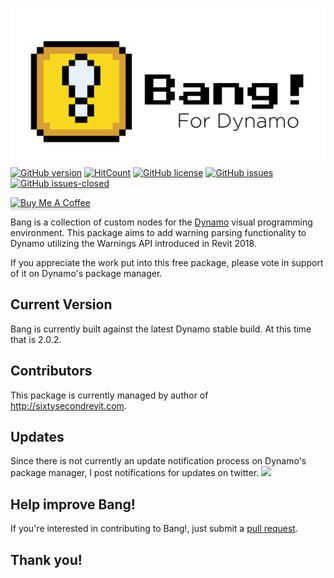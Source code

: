 ![Image](https://github.com/johnpierson/BangForDynamo/blob/master/_graphics/BangLogo.png)
[![GitHub version](https://badge.fury.io/gh/Naereen%2FStrapDown.js.svg)](https://github.com/Naereen/StrapDown.js)
[![HitCount](http://hits.dwyl.io/Naereen/badges.svg)](http://hits.dwyl.io/johnpierson/BangForDynamo)
[![GitHub license](https://img.shields.io/github/license/Naereen/StrapDown.js.svg)](https://GitHub.com/johnpierson/BangForDynamo//blob/master/LICENSE)
[![GitHub issues](https://img.shields.io/github/issues/Naereen/StrapDown.js.svg)](https://GitHub.com/johnpierson/BangForDynamo/issues/)
[![GitHub issues-closed](https://img.shields.io/github/issues-closed/Naereen/StrapDown.js.svg)](https://GitHub.com/johnpierson/BangForDynamo/issues?q=is%3Aissue+is%3Aclosed)

<a href="https://www.buymeacoffee.com/j0hnp" target="_blank"><img src="https://www.buymeacoffee.com/assets/img/custom_images/orange_img.png" alt="Buy Me A Coffee" style="height: 41px !important;width: 174px !important;box-shadow: 0px 3px 2px 0px rgba(190, 190, 190, 0.5) !important;-webkit-box-shadow: 0px 3px 2px 0px rgba(190, 190, 190, 0.5) !important;" ></a>

Bang is a collection of custom nodes for the [Dynamo](http://www.dynamobim.org) visual programming environment. This package aims to add warning parsing functionality to Dynamo utilizing the Warnings API introduced in Revit 2018. 

If you appreciate the work put into this free package, please vote in support of it on Dynamo's package manager.

## Current Version
Bang is currently built against the latest Dynamo stable build. At this time that is 2.0.2.

## Contributors
This package is currently managed by author of http://sixtysecondrevit.com.

## Updates
Since there is not currently an update notification process on Dynamo's package manager, I post notifications for updates on twitter.
[![](https://img.shields.io/twitter/follow/60secondrevit.svg?label=Follow&style=social)](https://twitter.com/60secondrevit)


## Help improve Bang!
If you're interested in contributing to Bang!, just submit a [pull request](https://github.com/johnpierson/BangForDynamo/pulls).

## Thank you!
